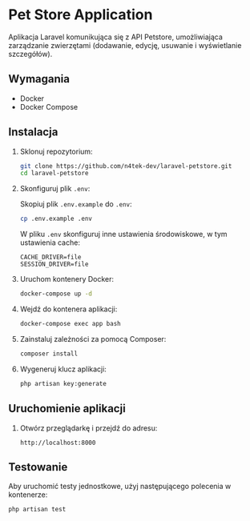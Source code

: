 # Pet Store Application

Aplikacja Laravel komunikująca się z API Petstore, umożliwiająca zarządzanie zwierzętami (dodawanie, edycję, usuwanie i wyświetlanie szczegółów).

## Wymagania

- Docker
- Docker Compose

## Instalacja

1. Sklonuj repozytorium:

    ```bash
    git clone https://github.com/n4tek-dev/laravel-petstore.git
    cd laravel-petstore
    ```

2. Skonfiguruj plik `.env`:

    Skopiuj plik `.env.example` do `.env`:

    ```bash
    cp .env.example .env
    ```

    W pliku `.env` skonfiguruj inne ustawienia środowiskowe, w tym ustawienia cache:

    ```env
    CACHE_DRIVER=file
    SESSION_DRIVER=file
    ```

3. Uruchom kontenery Docker:

    ```bash
    docker-compose up -d
    ```

4. Wejdź do kontenera aplikacji:

    ```bash
    docker-compose exec app bash
    ```

5. Zainstaluj zależności za pomocą Composer:

    ```bash
    composer install
    ```

6. Wygeneruj klucz aplikacji:

    ```bash
    php artisan key:generate
    ```

## Uruchomienie aplikacji

1. Otwórz przeglądarkę i przejdź do adresu:

    ```
    http://localhost:8000
    ```

## Testowanie

Aby uruchomić testy jednostkowe, użyj następującego polecenia w kontenerze:

```bash
php artisan test
